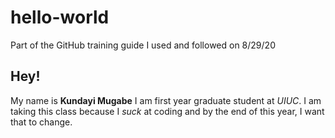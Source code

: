 # hello-world
Part of the GitHub training guide I used and followed on 8/29/20

## Hey!
My name is **Kundayi Mugabe** I am first year graduate student at *UIUC*. I am taking this class because I _suck_ at coding and by the end of this year, I want that to change.
